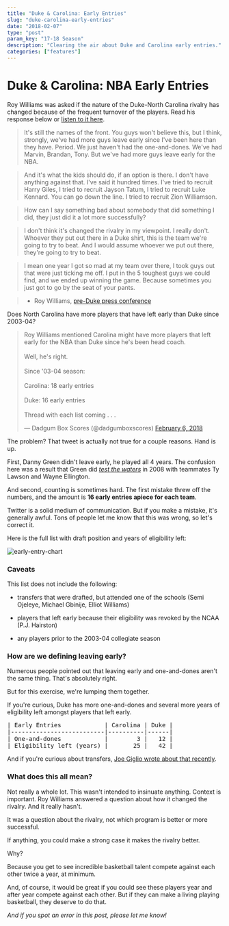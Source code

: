 ```yaml
---
title: "Duke & Carolina: Early Entries"
slug: "duke-carolina-early-entries"
date: "2018-02-07"
type: "post"
param_key: "17-18 Season"
description: "Clearing the air about Duke and Carolina early entries."
categories: ["features"]
---
```


# Duke & Carolina: NBA Early Entries

Roy Williams was asked if the nature of the Duke-North Carolina rivalry has changed because of the frequent turnover of the players. Read his response below or [listen to it here](https://youtu.be/tpjAxg_ODgg?t=15m18s). 

> It's still the names of the front. You guys won't believe this, but I think, strongly, we've had more guys leave early since I've been here than they have. Period. We just haven't had the one-and-dones. We've had Marvin, Brandan, Tony. But we've had more guys leave early for the NBA. 

> And it's what the kids should do, if an option is there. I don't have anything against that. I've said it hundred times. I've tried to recruit Harry Giles, I tried to recruit Jayson Tatum, I tried to recruit Luke Kennard. You can go down the line. I tried to recruit Zion Williamson. 

> How can I say something bad about somebody that did something I did, they just did it a lot more successfully? 

> I don't think it's changed the rivalry in my viewpoint. I really don't. Whoever they put out there in a Duke shirt, this is the team we're going to try to beat. And I would assume whoever we put out there, they're going to try to beat. 

> I mean one year I got so mad at my team over there, I took guys out that were just ticking me off. I put in the 5 toughest guys we could find, and we ended up winning the game. Because sometimes you just got to go by the seat of your pants.

> - Roy Williams, [pre-Duke press conference](https://youtu.be/tpjAxg_ODgg?t=15m18s)

Does North Carolina have more players that have left early than Duke since 2003-04? 

<blockquote class="twitter-tweet" data-lang="en"><p lang="en" dir="ltr">Roy Williams mentioned Carolina might have more players that left early for the NBA than Duke since he&#39;s been head coach. <br><br>Well, he&#39;s right. <br><br>Since &#39;03-04 season: <br><br>Carolina: 18 early entries<br><br>Duke: 16 early entries<br><br>Thread with each list coming . . .</p>&mdash; Dadgum Box Scores (@dadgumboxscores) <a href="https://twitter.com/dadgumboxscores/status/961010394256027649?ref_src=twsrc%5Etfw">February 6, 2018</a></blockquote>
<script async src="https://platform.twitter.com/widgets.js" charset="utf-8"></script>

The problem? That tweet is actually not true for a couple reasons. Hand is up. 

First, Danny Green didn't leave early, he played all 4 years. The confusion here was a result that Green did [_test the waters_](https://scout.com/college/north-carolina/Article/Report-Lawson-Ellington-Green-Returning-104523926) in 2008 with teammates Ty Lawson and Wayne Ellington. 

And second, counting is sometimes hard. The first mistake threw off the numbers, and the amount is **16 early entries apiece for each team**. 

Twitter is a solid medium of communication. But if you make a mistake, it's generally awful. Tons of people let me know that this was wrong, so let's correct it. 


Here is the full list with draft position and years of eligibility left: 

![early-entry-chart](https://cdn-images-1.medium.com/max/1600/1*7iO9d4NrO6n64u9vVXdxJQ.png) 

### Caveats 

This list does not include the following: 

- transfers that were drafted, but attended one of the schools (Semi Ojeleye, Michael Gbinije, Elliot Williams)

- players that left early because their eligibility was revoked by the NCAA (P.J. Hairston)

- any players prior to the 2003-04 collegiate season


### How are we defining leaving early? 

Numerous people pointed out that leaving early and one-and-dones aren't the same thing. That's absolutely right. 

But for this exercise, we're lumping them together. 

If you're curious, Duke has more one-and-dones and several more years of eligibility left amongst players that left early. 

<pre>
| Early Entries            | Carolina | Duke |
|--------------------------|----------|------|
| One-and-dones            |        3 |   12 |
| Eligibility left (years) |       25 |   42 |
</pre>

And if you're curious about transfers, [Joe Giglio wrote about that recently](https://twitter.com/YellowPadStats/status/959484050103824384).


### What does this all mean? 

Not really a whole lot. This wasn't intended to insinuate anything. Context is important. Roy Williams answered a question about how it changed the rivalry. And it really hasn't. 

It was a question about the rivalry, not which program is better or more successful. 

If anything, you could make a strong case it makes the rivalry better. 

Why? 

Because you get to see incredible basketball talent compete against each other twice a year, at minimum.

And, of course, it would be great if you could see these players year and after year compete against each other. But if they can make a living playing basketball, they deserve to do that. 

_And if you spot an error in this post, please let me know!_ 